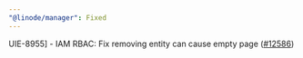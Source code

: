 ```yaml
---
"@linode/manager": Fixed
---
```


UIE-8955] - IAM RBAC: Fix removing entity can cause empty page ([#12586](https://github.com/linode/manager/pull/12586))
